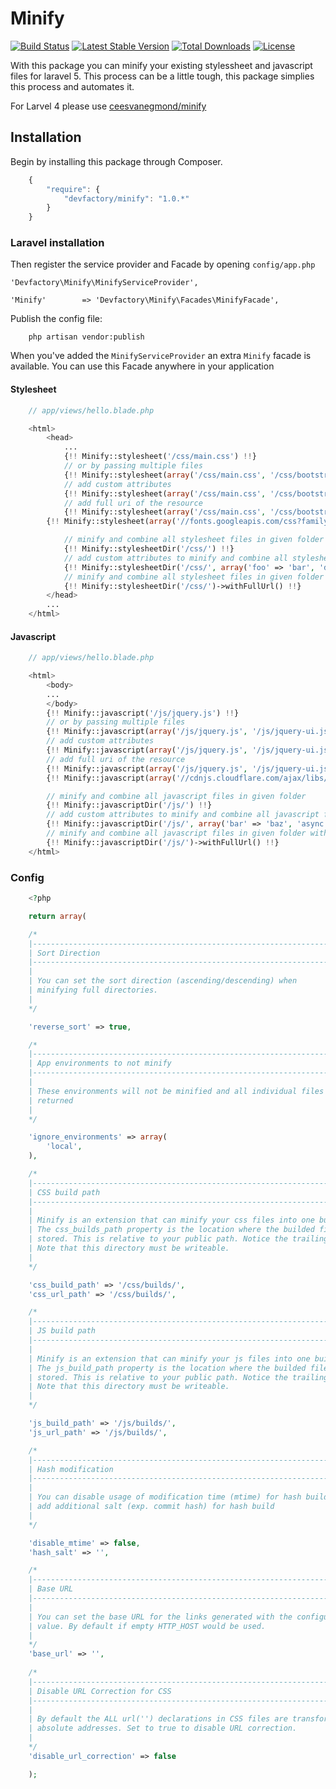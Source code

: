 # Minify

[![Build Status](https://travis-ci.org/DevFactoryCH/minify.svg)](https://travis-ci.org/DevFactoryCH/minify)
[![Latest Stable Version](https://poser.pugx.org/devfactory/minify/v/stable.svg)](https://packagist.org/packages/devfactory/minify)
[![Total Downloads](https://poser.pugx.org/devfactory/minify/downloads.svg)](https://packagist.org/packages/devfactory/minify)
[![License](https://poser.pugx.org/devfactory/minify/license.svg)](https://packagist.org/packages/devfactory/minify)

With this package you can minify your existing stylessheet and javascript files for laravel 5. This process can be a little tough, this package simplies this process and automates it.

For Larvel 4 please use [ceesvanegmond/minify](https://github.com/ceesvanegmond/minify)

## Installation

Begin by installing this package through Composer.


```js
	{
	    "require": {
	    	"devfactory/minify": "1.0.*"
		}
	}
```


### Laravel installation

Then register the service provider and Facade by opening `config/app.php`

    'Devfactory\Minify\MinifyServiceProvider',

    'Minify'        => 'Devfactory\Minify\Facades\MinifyFacade',


Publish the config file:

```
	php artisan vendor:publish

```

When you've added the ```MinifyServiceProvider``` an extra ```Minify``` facade is available.
You can use this Facade anywhere in your application

#### Stylesheet

```php
	// app/views/hello.blade.php

	<html>
		<head>
			...
			{!! Minify::stylesheet('/css/main.css') !!}
			// or by passing multiple files
			{!! Minify::stylesheet(array('/css/main.css', '/css/bootstrap.css')) !!}
			// add custom attributes
			{!! Minify::stylesheet(array('/css/main.css', '/css/bootstrap.css'), array('foo' => 'bar')) !!}
			// add full uri of the resource
			{!! Minify::stylesheet(array('/css/main.css', '/css/bootstrap.css'))->withFullUrl() !!}
		{!! Minify::stylesheet(array('//fonts.googleapis.com/css?family=Roboto')) !!}

			// minify and combine all stylesheet files in given folder
			{!! Minify::stylesheetDir('/css/') !!}
			// add custom attributes to minify and combine all stylesheet files in given folder
			{!! Minify::stylesheetDir('/css/', array('foo' => 'bar', 'defer' => true)) !!}
			// minify and combine all stylesheet files in given folder with full uri
			{!! Minify::stylesheetDir('/css/')->withFullUrl() !!}
		</head>
		...
	</html>

```

#### Javascript

```php
	// app/views/hello.blade.php

	<html>
		<body>
		...
		</body>
		{!! Minify::javascript('/js/jquery.js') !!}
		// or by passing multiple files
		{!! Minify::javascript(array('/js/jquery.js', '/js/jquery-ui.js')) !!}
		// add custom attributes
		{!! Minify::javascript(array('/js/jquery.js', '/js/jquery-ui.js'), array('bar' => 'baz')) !!}
		// add full uri of the resource
		{!! Minify::javascript(array('/js/jquery.js', '/js/jquery-ui.js'))->withFullUrl() !!}
        {!! Minify::javascript(array('//cdnjs.cloudflare.com/ajax/libs/jquery/2.1.3/jquery.min.js')) !!}

		// minify and combine all javascript files in given folder
		{!! Minify::javascriptDir('/js/') !!}
		// add custom attributes to minify and combine all javascript files in given folder
		{!! Minify::javascriptDir('/js/', array('bar' => 'baz', 'async' => true)) !!}
		// minify and combine all javascript files in given folder with full uri
		{!! Minify::javascriptDir('/js/')->withFullUrl() !!}
	</html>

```

### Config
```php
	<?php

	return array(

    /*
    |--------------------------------------------------------------------------
    | Sort Direction
    |--------------------------------------------------------------------------
    |
    | You can set the sort direction (ascending/descending) when
    | minifying full directories.
    |
    */

    'reverse_sort' => true,

    /*
    |--------------------------------------------------------------------------
    | App environments to not minify
    |--------------------------------------------------------------------------
    |
    | These environments will not be minified and all individual files are
    | returned
    |
    */

    'ignore_environments' => array(
	    'local',
    ),

    /*
    |--------------------------------------------------------------------------
    | CSS build path
    |--------------------------------------------------------------------------
    |
    | Minify is an extension that can minify your css files into one build file.
    | The css_builds_path property is the location where the builded files are
    | stored. This is relative to your public path. Notice the trailing slash.
    | Note that this directory must be writeable.
    |
    */

    'css_build_path' => '/css/builds/',
    'css_url_path' => '/css/builds/',

    /*
    |--------------------------------------------------------------------------
    | JS build path
    |--------------------------------------------------------------------------
    |
    | Minify is an extension that can minify your js files into one build file.
    | The js_build_path property is the location where the builded files are
    | stored. This is relative to your public path. Notice the trailing slash.
    | Note that this directory must be writeable.
    |
    */

    'js_build_path' => '/js/builds/',
    'js_url_path' => '/js/builds/',

	/*
    |--------------------------------------------------------------------------
    | Hash modification
    |--------------------------------------------------------------------------
    |
    | You can disable usage of modification time (mtime) for hash build and
	| add additional salt (exp. commit hash) for hash build
    |
    */

    'disable_mtime' => false,
    'hash_salt' => '',

    /*
    |--------------------------------------------------------------------------
    | Base URL
    |--------------------------------------------------------------------------
    |
    | You can set the base URL for the links generated with the configuration
    | value. By default if empty HTTP_HOST would be used.
    |
    */
    'base_url' => '',
    
    /*
    |--------------------------------------------------------------------------
    | Disable URL Correction for CSS
    |--------------------------------------------------------------------------
    |
    | By default the ALL url('') declarations in CSS files are transformed to 
    | absolute addresses. Set to true to disable URL correction.
    |
    */
    'disable_url_correction' => false

	);
```
